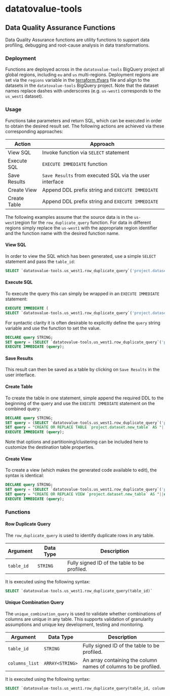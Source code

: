 # datatovalue-tools

## Data Quality Assurance Functions
Data Quality Assurance functions are utility functions to support data profiling, debugging and root-cause analysis in data transformations.

### Deployment

Functions are deployed across in the `datatovalue-tools` BigQuery project all global regions, including `eu` and `us` multi-regions. Deployment regions are set via the `regions` variable in the [terraform.tfvars](https://github.com/datatovalue/datatovalue-tools/blob/main/terraform/terraform.tfvars) file and align to the datasets in the `datatovalue-tools` BigQuery project. Note that the dataset names replace dashes with underscores (e.g. `us-west1` corresponds to the `us_west1` dataset).

### Usage
Functions take parameters and return SQL, which can be executed in order to obtain the desired result set. The following actions are achieved via these corresponding approaches:

Action | Approach
--- | ---
View SQL | Invoke function via `SELECT` statement
Execute SQL | `EXECUTE IMMEDIATE` function
Save Results | `Save Results` from executed SQL via the user interface
Create View | Append DDL prefix string and `EXECUTE IMMEDIATE`
Create Table | Append DDL prefix string and `EXECUTE IMMEDIATE`

The following examples assume that the source data is in the `us-west1`region for the `row_duplicate_query` function. For data in different regions simply replace the `us-west1` with the appropriate region identifier and the function name with the desired function name.

#### View SQL
In order to view the SQL which has been generated, use a simple `SELECT` statement and pass the `table_id`:

```sql
SELECT `datatovalue-tools.us_west1.row_duplicate_query`('project.dataset.table');
```

#### Execute SQL
To execute the query this can simply be wrapped in an `EXECUTE IMMEDIATE` statement:

```sql
EXECUTE IMMEDIATE (
SELECT `datatovalue-tools.us_west1.row_duplicate_query`('project.dataset.table'));
```
For syntactic clarity it is often desirable to explicitly define the `query` string variable and use the function to set the value.

```sql
DECLARE query STRING;
SET query = (SELECT `datatovalue-tools.us_west1.row_duplicate_query`('project.dataset.table'));
EXECUTE IMMEDIATE (query);
```

#### Save Results
This result can then be saved as a table by clicking on `Save Results` in the user interface. 

#### Create Table
To create the table in one statement, simple append the required DDL to the beginning of the query and use the `EXECUTE IMMEDIATE` statement on the combined query:

```sql
DECLARE query STRING;
SET query = (SELECT `datatovalue-tools.us_west1.row_duplicate_query`('project.dataset.table'));
SET query = "CREATE OR REPLACE TABLE `project.dataset.new_table` AS "||query;
EXECUTE IMMEDIATE (query);
```

Note that options and partitioning/clustering can be included here to customize the destination table properties.

#### Create View
To create a view (which makes the generated code available to edit), the syntax is identical:

```sql
DECLARE query STRING;
SET query = (SELECT `datatovalue-tools.us_west1.row_duplicate_query`('project.dataset.table'));
SET query = "CREATE OR REPLACE VIEW `project.dataset.new_table` AS "||query;
EXECUTE IMMEDIATE (query);
```

### Functions

#### Row Duplicate Query
The `row_duplicate_query` is used to identify duplicate rows in any table.

Argument | Data Type | Description
--- | --- | ---
`table_id` | `STRING` | Fully signed ID of the table to be profiled.

It is executed using the following syntax:

```sql
SELECT `datatovalue-tools.us_west1.row_duplicate_query(table_id)`
```

#### Unique Combination Query
The `unique_combination_query` is used to validate whether combinations of columns are unique in any table. This supports validation of granularity assumptions and unique key development, testing and monitoring.

Argument | Data Type | Description
--- | --- | ---
`table_id` | `STRING` | Fully signed ID of the table to be profiled.
`columns_list` | `ARRAY<STRING>` | An array containing the column names of columns to be profiled.

It is executed using the following syntax:

```sql
SELECT `datatovalue-tools.us_west1.row_duplicate_query(table_id, columns_list)`
```
